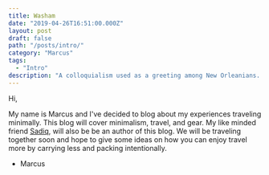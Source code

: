 ```yaml
---
title: Washam
date: "2019-04-26T16:51:00.000Z"
layout: post
draft: false
path: "/posts/intro/"
category: "Marcus"
tags:
  - "Intro"
description: "A colloquialism used as a greeting among New Orleanians. Short for what's happening? "
---
```


Hi,

My name is Marcus and I've decided to blog about my experiences traveling minimally. This blog will cover minimalism, travel, and gear. My like minded friend [Sadiq](https://bagging.one/sadiq/), will also be be an author of this blog. We will be traveling together soon and hope to give some ideas on how you can enjoy travel more by carrying less and packing intentionally.

- Marcus
